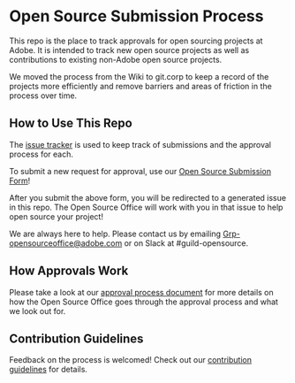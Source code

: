 # Open Source Submission Process

This repo is the place to track approvals for open sourcing projects at Adobe.
It is intended to track new open source projects as well as contributions to
existing non-Adobe open source projects.

We moved the process from the Wiki to git.corp to keep a record of the projects
more efficiently and remove barriers and areas of friction in the process over
time.

## How to Use This Repo

The [issue tracker](https://git.corp.adobe.com/OpenSourceAdvisoryBoard/opensource_submission_process/issues)
is used to keep track of submissions and the approval process for each.

To submit a new request for approval, use our
[Open Source Submission Form](https://git.corp.adobe.com/pages/OpenSourceAdvisoryBoard/opensource_submission)!

After you submit the above form, you will be redirected to a generated issue in
this repo. The Open Source Office will work with you in that issue to help open
source your project!

We are always here to help. Please contact us by emailing [Grp-opensourceoffice@adobe.com](mailto:Grp-opensourceoffice@adobe.com)
or on Slack at #guild-opensource.

## How Approvals Work

Please take a look at our [approval process document](APPROVING.md) for more
details on how the Open Source Office goes through the approval process and
what we look out for.

## Contribution Guidelines

Feedback on the process is welcomed! Check out our [contribution guidelines](CONTRIBUTING.md)
for details.
